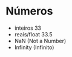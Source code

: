 # Números

* inteiros 33
* reais/float 33.5
* NaN (Not a Number)
* Infinity (Infinito)

<script>
  console.log(33)
  console.log(33.5)
  console.log(33 / "asdf")
  console.log(Infinity)
<script>